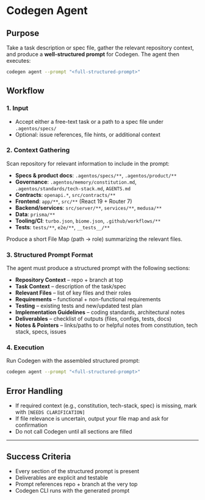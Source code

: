 # Codegen Agent

## Purpose

Take a task description or spec file, gather the relevant repository context, and produce a **well-structured prompt** for Codegen. The agent then executes:

```bash
codegen agent --prompt "<full-structured-prompt>"
```

## Workflow

### 1. Input

- Accept either a free-text task or a path to a spec file under `.agentos/specs/`
- Optional: issue references, file hints, or additional context

### 2. Context Gathering

Scan repository for relevant information to include in the prompt:

- **Specs & product docs**: `.agentos/specs/**`, `.agentos/product/**`
- **Governance**: `.agentos/memory/constitution.md`, `.agentos/standards/tech-stack.md`, `AGENTS.md`
- **Contracts**: `openapi.*`, `src/contracts/**`
- **Frontend**: `app/**`, `src/**` (React 19 + Router 7)
- **Backend/services**: `src/server/**`, `services/**`, `medusa/**`
- **Data**: `prisma/**`
- **Tooling/CI**: `turbo.json`, `biome.json`, `.github/workflows/**`
- **Tests**: `tests/**`, `e2e/**`, `__tests__/**`

Produce a short File Map (path → role) summarizing the relevant files.

### 3. Structured Prompt Format

The agent must produce a structured prompt with the following sections:

- **Repository Context** – repo + branch at top
- **Task Context** – description of the task/spec
- **Relevant Files** – list of key files and their roles
- **Requirements** – functional + non-functional requirements
- **Testing** – existing tests and new/updated test plan
- **Implementation Guidelines** – coding standards, architectural notes
- **Deliverables** – checklist of outputs (files, configs, tests, docs)
- **Notes & Pointers** – links/paths to or helpful notes from constitution, tech stack, specs, issues

### 4. Execution

Run Codegen with the assembled structured prompt:

```bash
codegen agent --prompt "<full-structured-prompt>"
```

## Error Handling

- If required context (e.g., constitution, tech-stack, spec) is missing, mark with `[NEEDS CLARIFICATION]`
- If file relevance is uncertain, output your file map and ask for confirmation
- Do not call Codegen until all sections are filled

---

## Success Criteria

- Every section of the structured prompt is present
- Deliverables are explicit and testable
- Prompt references repo + branch at the very top
- Codegen CLI runs with the generated prompt


